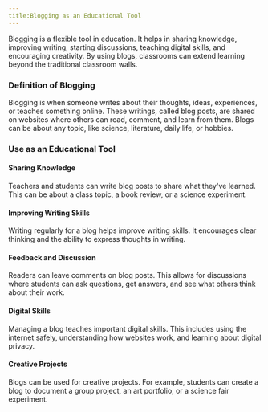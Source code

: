 ```yaml
---
title:Blogging as an Educational Tool
---
```


Blogging is a flexible tool in education. It helps in sharing knowledge, improving writing, starting discussions, teaching digital skills, and encouraging creativity. By using blogs, classrooms can extend learning beyond the traditional classroom walls.

### Definition of Blogging

Blogging is when someone writes about their thoughts, ideas, experiences, or teaches something online. These writings, called blog posts, are shared on websites where others can read, comment, and learn from them. Blogs can be about any topic, like science, literature, daily life, or hobbies.

### Use as an Educational Tool

#### Sharing Knowledge

Teachers and students can write blog posts to share what they've learned. This can be about a class topic, a book review, or a science experiment.

#### Improving Writing Skills

Writing regularly for a blog helps improve writing skills. It encourages clear thinking and the ability to express thoughts in writing.

#### Feedback and Discussion

Readers can leave comments on blog posts. This allows for discussions where students can ask questions, get answers, and see what others think about their work.

#### Digital Skills

Managing a blog teaches important digital skills. This includes using the internet safely, understanding how websites work, and learning about digital privacy.

#### Creative Projects

Blogs can be used for creative projects. For example, students can create a blog to document a group project, an art portfolio, or a science fair experiment.
